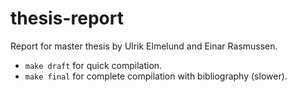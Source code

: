 # thesis-report
Report for master thesis by Ulrik Elmelund and Einar Rasmussen. 

- `make draft` for quick compilation.
- `make final` for complete compilation with bibliography (slower).
